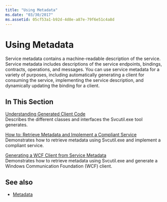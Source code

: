 ```yaml
---
title: "Using Metadata"
ms.date: "03/30/2017"
ms.assetid: 05cf53a1-b92d-4d8e-a87e-79f6e51c4a8d
---
```

# Using Metadata
Service metadata contains a machine-readable description of the service. Service metadata includes descriptions of the service endpoints, bindings, contracts, operations, and messages. You can use service metadata for a variety of purposes, including automatically generating a client for consuming the service, implementing the service description, and dynamically updating the binding for a client.  
  
## In This Section  
 [Understanding Generated Client Code](../../../../docs/framework/wcf/feature-details/understanding-generated-client-code.md)  
 Describes the different classes and interfaces the Svcutil.exe tool generates.  
  
 [How to: Retrieve Metadata and Implement a Compliant Service](../../../../docs/framework/wcf/feature-details/how-to-retrieve-metadata-and-implement-a-compliant-service.md)  
 Demonstrates how to retrieve metadata using Svcutil.exe and implement a compliant service.  
  
 [Generating a WCF Client from Service Metadata](../../../../docs/framework/wcf/feature-details/generating-a-wcf-client-from-service-metadata.md)  
 Demonstrates how to retrieve metadata using Svcutil.exe and generate a Windows Communication Foundation (WCF) client.  
  
## See also

- [Metadata](../../../../docs/framework/wcf/feature-details/metadata.md)
